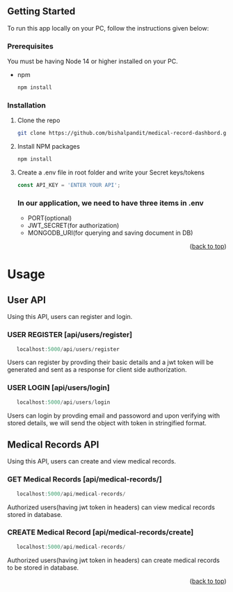 <!-- GETTING STARTED -->
## Getting Started

To run this app locally on your PC, follow the instructions given below:

### Prerequisites

You must be having Node 14 or higher installed on your PC.

* npm
  ```sh
  npm install 
  ```

### Installation


1. Clone the repo
   ```sh
   git clone https://github.com/bishalpandit/medical-record-dashbord.git
   ```
3. Install NPM packages
   ```sh
   npm install
   ```
4. Create a .env file in root folder and write your Secret keys/tokens
   ```js
   const API_KEY = 'ENTER YOUR API';
   ```
   ### In our application, we need to have three items in .env
   - PORT(optional)
   - JWT_SECRET(for authorization)
   - MONGODB_URI(for querying and saving document in DB)

<p align="right">(<a href="#top">back to top</a>)</p>



<!-- USAGE EXAMPLES -->
# Usage

## User API

Using this API, users can register and login.

### USER REGISTER [api/users/register]

```js
   localhost:5000/api/users/register
   ```
Users can register by provding their basic details and
a jwt token will be generated and sent as a response for client side authorization.

### USER LOGIN [api/users/login]

```js
   localhost:5000/api/users/login
   ```
Users can login by provding email and passoword and
upon verifying with stored details, we will send the object with token in stringified format.


## Medical Records API

Using this API, users can create and view medical records.

### GET Medical Records [api/medical-records/]

```js
   localhost:5000/api/medical-records/
   ```
Authorized users(having jwt token in headers) can view
medical records stored in database.

### CREATE Medical Record [api/medical-records/create]
```js
   localhost:5000/api/medical-records/
   ```
Authorized users(having jwt token in headers) can create medical records to be stored in database.





<p align="right">(<a href="#top">back to top</a>)</p>

